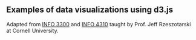 ## Examples of data visualizations using d3.js

Adapted from [INFO 3300](https://github.com/jeffrz/info3300-fa2023) and [INFO 4310](https://github.com/jeffrz/info4310-sp2024) taught by Prof. Jeff Rzeszotarski at Cornell University.
